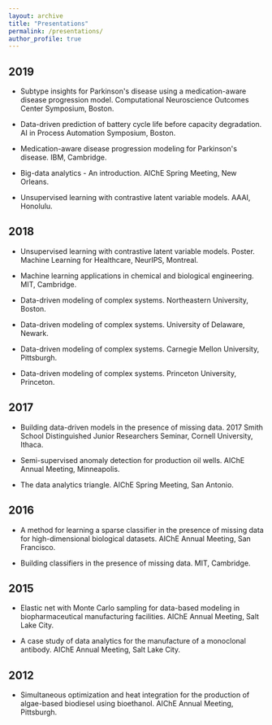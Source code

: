 ```yaml
---
layout: archive
title: "Presentations"
permalink: /presentations/
author_profile: true
---
```



## 2019

* Subtype insights for Parkinson's disease using a medication-aware disease progression model. Computational Neuroscience Outcomes Center Symposium, Boston.

* Data-driven prediction of battery cycle life before capacity degradation. AI in Process Automation Symposium, Boston.

* Medication-aware disease progression modeling for Parkinson's disease. IBM, Cambridge.

* Big-data analytics - An introduction. AIChE Spring Meeting, New Orleans.

* Unsupervised learning with contrastive latent variable models. AAAI, Honolulu.

## 2018

* Unsupervised learning with contrastive latent variable models. Poster. Machine Learning for Healthcare, NeurIPS, Montreal.

* Machine learning applications in chemical and biological engineering. MIT, Cambridge.

* Data-driven modeling of complex systems. Northeastern University, Boston. 

* Data-driven modeling of complex systems. University of Delaware, Newark.

* Data-driven modeling of complex systems. Carnegie Mellon University, Pittsburgh.

* Data-driven modeling of complex systems. Princeton University, Princeton.

## 2017

* Building data-driven models in the presence of missing data. 2017 Smith School Distinguished Junior Researchers Seminar, Cornell University, Ithaca.

* Semi-supervised anomaly detection for production oil wells. AIChE Annual Meeting, Minneapolis.

* The data analytics triangle. AIChE Spring Meeting, San Antonio.

## 2016

* A method for learning a sparse classifier in the presence of missing data for high-dimensional biological datasets. AIChE Annual Meeting, San Francisco.

* Building classifiers in the presence of missing data. MIT, Cambridge.

## 2015

* Elastic net with Monte Carlo sampling for data-based modeling in biopharmaceutical manufacturing facilities. AIChE Annual Meeting, Salt Lake City.

* A case study of data analytics for the manufacture of a monoclonal antibody. AIChE Annual Meeting, Salt Lake City.

## 2012

* Simultaneous optimization and heat integration for the production of algae-based biodiesel using bioethanol. AIChE Annual Meeting, Pittsburgh.

